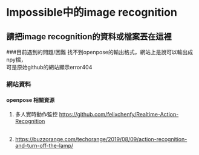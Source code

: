 # Impossible中的image recognition
## 請把image recognition的資料或檔案丟在這裡

###目前遇到的問題/困難
找不到openpose的輸出格式，網站上是說可以輸出成npy檔，<br>可是原始github的網站顯示error404

### 網站資料
#### openpose 相關資源
1. 多人實時動作監控
	https://github.com/felixchenfy/Realtime-Action-Recognition<br><br>
	

2. https://buzzorange.com/techorange/2019/08/09/action-recognition-and-turn-off-the-lamp/

